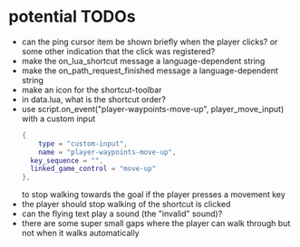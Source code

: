# potential TODOs

* can the ping cursor item be shown briefly when the player clicks? or some other indication that the click was registered?
* make the on_lua_shortcut message a language-dependent string
* make the on_path_request_finished message a language-dependent string
* make an icon for the shortcut-toolbar
* in data.lua, what is the shortcut order?
* use script.on_event("player-waypoints-move-up", player_move_input) with a custom input
  ```lua
  {
      type = "custom-input",
      name = "player-waypoints-move-up",
  	key_sequence = "",
  	linked_game_control = "move-up"
  },
  ```
  to stop walking towards the goal if the player presses a movement key
* the player should stop walking of the shortcut is clicked
* can the flying text play a sound (the "invalid" sound)?
* there are some super small gaps where the player can walk through but not when it walks automatically
